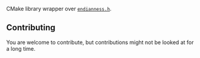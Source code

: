 CMake library wrapper over [`endianness.h`](https://gist.github.com/jtbr/7a43e6281e6cca353b33ee501421860c).

## Contributing

You are welcome to contribute, but contributions might not be looked at for a long time.
